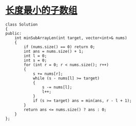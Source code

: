 # [长度最小的子数组](https://leetcode.cn/problems/minimum-size-subarray-sum/description/)  
>
```
class Solution 
{
public:
    int minSubArrayLen(int target, vector<int>& nums) 
    {
        if (nums.size() == 0) return 0;
        int ans = nums.size() + 1;
        int l = 0;
        int s = 0;
        for (int r = 0; r < nums.size(); r++)
        {
            s += nums[r];
            while (s - nums[l] >= target) 
            {
                s -= nums[l];
                l++;
            }
            if (s >= target) ans = min(ans, r - l + 1);
        }
        return ans <= nums.size() ? ans : 0;
    }
};
```
